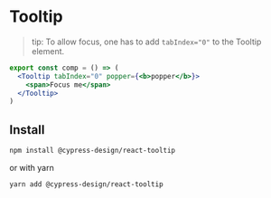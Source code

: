 # Tooltip

> tip: To allow focus, one has to add `tabIndex="0"` to the Tooltip element.

```jsx live
export const comp = () => (
  <Tooltip tabIndex="0" popper={<b>popper</b>}>
    <span>Focus me</span>
  </Tooltip>
)
```

## Install

```bash
npm install @cypress-design/react-tooltip
```

or with yarn

```bash
yarn add @cypress-design/react-tooltip
```
